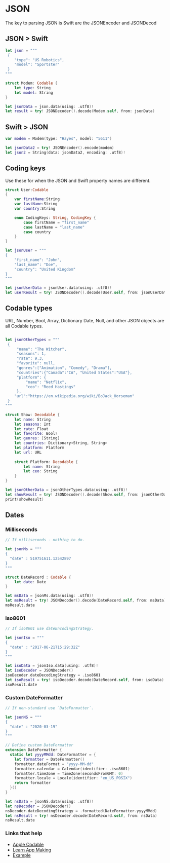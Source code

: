 # JSON

The key to parsing JSON is Swift are the JSONEncoder and JSONDecod

## JSON > Swift

```swift
let json = """
 {
    "type": "US Robotics",
    "model": "Sportster"
 }
"""

struct Modem: Codable {
    let type: String
    let model: String
}

let jsonData = json.data(using: .utf8)!
let result = try! JSONDecoder().decode(Modem.self, from: jsonData)
```

## Swift > JSON

```swift
var modem = Modem(type: "Hayes", model: "5611")

let jsonData2 = try! JSONEncoder().encode(modem)
let json2 = String(data: jsonData2, encoding: .utf8)!
```

## Coding keys

Use these for when the JSON and Swift property names are different.

```swift
struct User:Codable
{
    var firstName:String
    var lastName:String
    var country:String

    enum CodingKeys: String, CodingKey {
        case firstName = "first_name"
        case lastName = "last_name"
        case country
    }
}

let jsonUser = """
{
    "first_name": "John",
    "last_name": "Doe",
    "country": "United Kingdom"
}
"""

let jsonUserData = jsonUser.data(using: .utf8)!
let userResult = try! JSONDecoder().decode(User.self, from: jsonUserData)
```

## Codable types

URL, Number, Bool, Array, Dictionary Date, Null, and other JSON objects are all Codable types.

```swift

let jsonOtherTypes = """
 {
     "name": "The Witcher",
     "seasons": 1,
     "rate": 9.3,
     "favorite": null,
     "genres":["Animation", "Comedy", "Drama"],
     "countries":{"Canada":"CA", "United States":"USA"},
     "platform": {
         "name": "Netflix",
         "ceo": "Reed Hastings"
     },
    "url":"https://en.wikipedia.org/wiki/BoJack_Horseman"
 }
"""

struct Show: Decodable {
    let name: String
    let seasons: Int
    let rate: Float
    let favorite: Bool?
    let genres: [String]
    let countries: Dictionary<String, String>
    let platform: Platform
    let url: URL
    
    struct Platform: Decodable {
        let name: String
        let ceo: String
    }
}

let jsonOtherData = jsonOtherTypes.data(using: .utf8)!
let showResult = try! JSONDecoder().decode(Show.self, from: jsonOtherData)
print(showResult)
```

## Dates

### Milliseconds

```swift
// If milliseconds - nothing to do.

let jsonMs = """
{
  "date" : 519751611.12542897
}
"""

struct DateRecord : Codable {
    let date: Date
}

let msData = jsonMs.data(using: .utf8)!
let msResult = try! JSONDecoder().decode(DateRecord.self, from: msData)
msResult.date
```

### iso8601

```swift
// If iso8601 use dateEncodingStrategy.

let jsonIso = """
{
  "date" : "2017-06-21T15:29:32Z"
}
"""

let isoData = jsonIso.data(using: .utf8)!
let isoDecoder = JSONDecoder()
isoDecoder.dateDecodingStrategy = .iso8601
let isoResult = try! isoDecoder.decode(DateRecord.self, from: isoData)
isoResult.date
```

### Custom DateFormatter

```swift
// If non-standard use `DateFormatter`.

let jsonNS = """
{
  "date" : "2020-03-19"
}
"""

// Define custom DateFormatter
extension DateFormatter {
  static let yyyyMMdd: DateFormatter = {
    let formatter = DateFormatter()
    formatter.dateFormat = "yyyy-MM-dd"
    formatter.calendar = Calendar(identifier: .iso8601)
    formatter.timeZone = TimeZone(secondsFromGMT: 0)
    formatter.locale = Locale(identifier: "en_US_POSIX")
    return formatter
  }()
}

let nsData = jsonNS.data(using: .utf8)!
let nsDecoder = JSONDecoder()
nsDecoder.dateDecodingStrategy = .formatted(DateFormatter.yyyyMMdd)
let nsResult = try! nsDecoder.decode(DateRecord.self, from: nsData)
nsResult.date
```

### Links that help

- [Apple Codable](https://developer.apple.com/documentation/foundation/archives_and_serialization/encoding_and_decoding_custom_types)
- [Learn App Making](https://learnappmaking.com/codable-json-swift-how-to/)
- [Example](https://benscheirman.com/2017/06/swift-json/)
